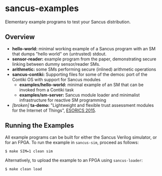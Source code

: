 # sancus-examples

Elementary example programs to test your Sancus distribution.

## Overview

- **hello-world:** minimal working example of a Sancus program with an SM that
  dumps "hello world" on (untrusted) stdout.
- **sensor-reader:** example program from the paper, demonstrating secure
  linking between dummy sensor/reader SMs.
- **arithmetic:** some SMs performing secure (inlined) arithmetic operations
- **sancus-contiki:** Supporting files for some of the demos: port of the
  Contiki OS with support for Sancus modules
    - **examples/hello-world:** minimal example of an SM
      that can be invoked from a Contiki task
    - **examples/sm-server:** Sancus module loader and minimalist
      infrastructure for reactive SM programming
- _[broken]_ **ta-demo:** "Lightweight and flexible trust assessment modules
  for the Internet of Things", [ESORICS 2015](https://distrinet.cs.kuleuven.be/software/sancus/publications/esorics15.pdf).

## Running the Examples

All example programs can be built for either the Sancus Verilog simulator, or
for an FPGA. To run the example in `sancus-sim`, proceed as follows:

```bash
$ make SIM=1 clean sim
```

Alternatively, to upload the example to an FPGA using `sancus-loader`:

```bash
$ make clean load
```
